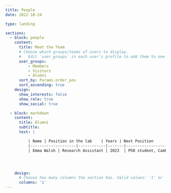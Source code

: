 ```yaml
---
title: People
date: 2022-10-24

type: landing

sections:
  - block: people
    content:
      title: Meet the Team
      # Choose which groups/teams of users to display.
      #   Edit `user_groups` in each user's profile to add them to one or more of these groups.
      user_groups:
          - Members
          - Visitors
          - Alumni
      sort_by: Params.order_pos
      sort_ascending: true
    design:
      show_interests: false
      show_role: true
      show_social: true

  - block: markdown
    content:
      title: Alumni
      subtitle:
      text: |

          | Name | Position in the lab    | Years | Next Position                 |
          |--------------------|------------|-------|-------------------------------|
          | Emma Walsh | Research Assistant | 2023  | PhD student, Cambridge University |




    design:
      # Choose how many columns the section has. Valid values: '1' or '2'.
      columns: '1'
---
```


